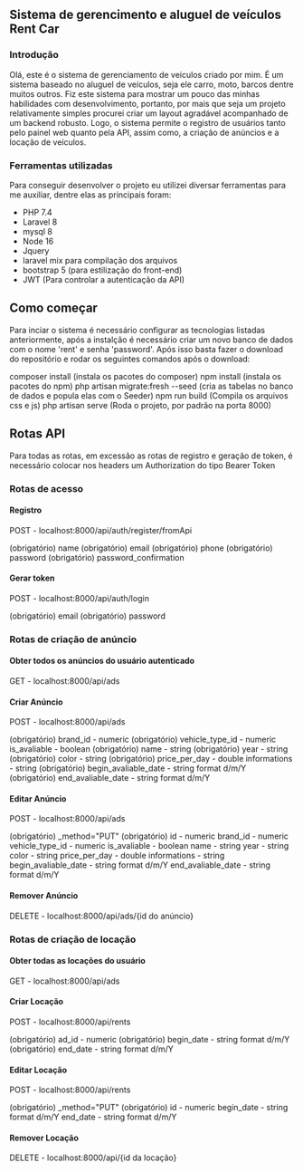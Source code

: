## Sistema de gerencimento e aluguel de veículos Rent Car

### Introdução

Olá, este é o sistema de gerenciamento de veículos criado por mim. É um sistema baseado no aluguel de veículos, seja ele carro, moto, barcos dentre muitos outros. Fiz este sistema para mostrar um pouco das minhas habilidades com desenvolvimento, portanto, por mais que seja um projeto relativamente simples procurei criar um layout agradável acompanhado de um backend robusto. Logo, o sistema permite o registro de usuários tanto pelo painel web quanto pela API, assim como, a criação de anúncios e a locação de veículos.

### Ferramentas utilizadas

Para conseguir desenvolver o projeto eu utilizei diversar ferramentas para me auxiliar, dentre elas as principais foram:

- PHP 7.4
- Laravel 8
- mysql 8
- Node 16
- Jquery
- laravel mix para compilação dos arquivos
- bootstrap 5 (para estilização do front-end)
- JWT (Para controlar a autenticação da API)

## Como começar

Para inciar o sistema é necessário configurar as tecnologias listadas anteriormente, após a instalção é necessário criar um novo banco de dados com o nome 'rent' e senha 'password'. Após isso basta fazer o download do repositório e rodar os seguintes comandos após o download:

composer install (instala os pacotes do composer)
npm install (instala os pacotes do npm)
php artisan migrate:fresh --seed (cria as tabelas no banco de dados e popula elas com o Seeder)
npm run build (Compila os arquivos css e js)
php artisan serve (Roda o projeto, por padrão na porta 8000)
## Rotas API

Para todas as rotas, em excessão as rotas de registro e geração de token, é necessário colocar nos headers um Authorization do tipo Bearer Token

### Rotas de acesso

#### Registro

POST - localhost:8000/api/auth/register/fromApi

(obrigatório) name
(obrigatório) email
(obrigatório) phone
(obrigatório) password
(obrigatório) password_confirmation

#### Gerar token

POST - localhost:8000/api/auth/login

(obrigatório) email
(obrigatório) password

### Rotas de criação de anúncio

#### Obter todos os anúncios do usuário autenticado

GET - localhost:8000/api/ads

#### Criar Anúncio

POST - localhost:8000/api/ads

(obrigatório) brand_id - numeric
(obrigatório) vehicle_type_id - numeric
              is_avaliable - boolean
(obrigatório) name - string
(obrigatório) year - string
(obrigatório) color - string
(obrigatório) price_per_day - double
              informations - string
(obrigatório) begin_avaliable_date - string format d/m/Y
(obrigatório) end_avaliable_date - string format d/m/Y

#### Editar Anúncio

POST - localhost:8000/api/ads

(obrigatório) _method="PUT"
(obrigatório) id - numeric 
              brand_id - numeric
              vehicle_type_id - numeric
              is_avaliable - boolean
              name - string
              year - string
              color - string
              price_per_day - double
              informations - string
              begin_avaliable_date - string format d/m/Y
              end_avaliable_date - string format d/m/Y

#### Remover Anúncio

DELETE - localhost:8000/api/ads/{id do anúncio}

### Rotas de criação de locação

#### Obter todas as locações do usuário

GET - localhost:8000/api/ads

#### Criar Locação

POST - localhost:8000/api/rents

(obrigatório) ad_id - numeric
(obrigatório) begin_date - string format d/m/Y
(obrigatório) end_date - string format d/m/Y

#### Editar Locação

POST - localhost:8000/api/rents

(obrigatório) _method="PUT"
(obrigatório) id - numeric
              begin_date - string format d/m/Y
              end_date - string format d/m/Y           

#### Remover Locação

DELETE - localhost:8000/api/{id da locação}
